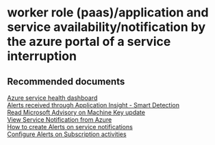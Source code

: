 <properties
	pageTitle="worker role (paas)/application and service availability/notification by the azure portal of a service interruption"
	description="worker role (paas)/application and service availability/notification by the azure portal of a service interruption"
	service="microsoft.classiccompute"
	resource="domainnames"
 	authors="ChiragPavecha"
	displayOrder=""
	selfHelpType="generic"
	supportTopicIds="32440212"
	resourceTags=""
	productPesIds="13185"
	cloudEnvironments="public, Fairfax, usnat, ussec"
	articleId="9ba61dc0-6889-410c-8f18-627c7cb13358"
	ownershipId="Compute_CloudServices_Content"
/>

# worker role (paas)/application and service availability/notification by the azure portal of a service interruption

## **Recommended documents**
[Azure service health dashboard](https://azure.microsoft.com/status/)<br>
[Alerts received through Application Insight - Smart Detection](https://docs.microsoft.com/azure/application-insights/app-insights-proactive-failure-diagnostics)<br>
[Read Microsoft Advisory on Machine Key update](https://aka.ms/azuremachinekeyinfo)<br>
[View Service Notification from Azure](https://docs.microsoft.com/azure/monitoring-and-diagnostics/monitoring-service-notifications)<br>
[How to create Alerts on service notifications](https://docs.microsoft.com/azure/monitoring-and-diagnostics/monitoring-activity-log-alerts-on-service-notifications)<br>
[Configure Alerts on Subscription activities](https://docs.microsoft.com/azure/monitoring-and-diagnostics/monitor-quick-audit-notify-action-in-subscription)